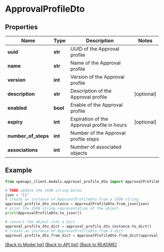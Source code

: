 # ApprovalProfileDto


## Properties

Name | Type | Description | Notes
------------ | ------------- | ------------- | -------------
**uuid** | **str** | UUID of the Approval profile | 
**name** | **str** | Name of the Approval profile | 
**version** | **int** | Version of the Approval profile | 
**description** | **str** | Description of the Approval profile | [optional] 
**enabled** | **bool** | Enable of the Approval profile | 
**expiry** | **int** | Expiration of the Approval profile in hours | [optional] 
**number_of_steps** | **int** | Number of the Approval profile steps | 
**associations** | **int** | Number of associated objects | 

## Example

```python
from openapi_client.models.approval_profile_dto import ApprovalProfileDto

# TODO update the JSON string below
json = "{}"
# create an instance of ApprovalProfileDto from a JSON string
approval_profile_dto_instance = ApprovalProfileDto.from_json(json)
# print the JSON string representation of the object
print(ApprovalProfileDto.to_json())

# convert the object into a dict
approval_profile_dto_dict = approval_profile_dto_instance.to_dict()
# create an instance of ApprovalProfileDto from a dict
approval_profile_dto_from_dict = ApprovalProfileDto.from_dict(approval_profile_dto_dict)
```
[[Back to Model list]](../README.md#documentation-for-models) [[Back to API list]](../README.md#documentation-for-api-endpoints) [[Back to README]](../README.md)



